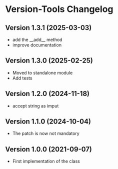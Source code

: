 # Version-Tools Changelog

## Version 1.3.1 (2025-03-03)

- add the \_\_add__ method
- improve documentation

## Version 1.3.0 (2025-02-25)

- Moved to standalone module
- Add tests

## Version 1.2.0 (2024-11-18)

- accept string as imput

## Version 1.1.0 (2024-10-04) 

- The patch is now not mandatory

## Version 1.0.0 (2021-09-07)

- First implementation of the class